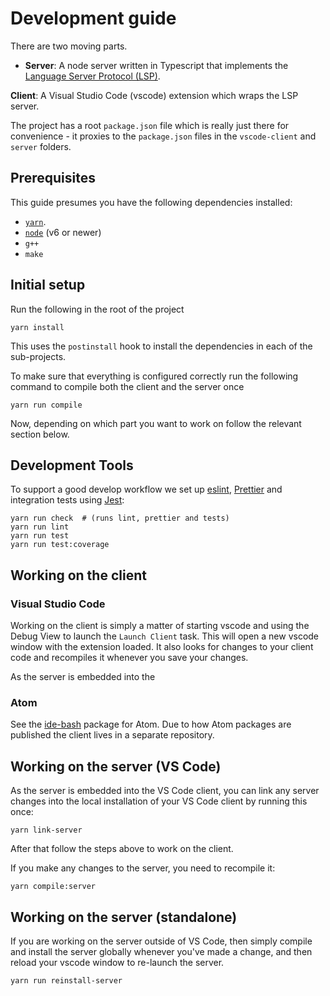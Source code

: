 # Development guide

There are two moving parts.

- **Server**: A node server written in Typescript that implements the
  [Language Server Protocol (LSP)][LSP].

**Client**: A Visual Studio Code (vscode) extension which wraps the LSP server.

The project has a root `package.json` file which is really just there for
convenience - it proxies to the `package.json` files in the `vscode-client` and
`server` folders.

## Prerequisites

This guide presumes you have the following dependencies installed:

- [`yarn`][yarn].
- [`node`][node] (v6 or newer)
- `g++`
- `make`

## Initial setup

Run the following in the root of the project

```
yarn install
```

This uses the `postinstall` hook to install the dependencies in each of the
sub-projects.

To make sure that everything is configured correctly run the following command
to compile both the client and the server once

```
yarn run compile
```

Now, depending on which part you want to work on follow the relevant section
below.

## Development Tools

To support a good develop workflow we set up [eslint][eslint], [Prettier][prettier] and integration tests using [Jest][jest]:

    yarn run check  # (runs lint, prettier and tests)
    yarn run lint
    yarn run test
    yarn run test:coverage

## Working on the client

### Visual Studio Code

Working on the client is simply a matter of starting vscode and using the Debug
View to launch the `Launch Client` task. This will open a new vscode window with the
extension loaded. It also looks for changes to your client code and recompiles
it whenever you save your changes.

As the server is embedded into the

### Atom

See the [ide-bash][ide-bash] package for Atom. Due to how Atom packages are
published the client lives in a separate repository.

## Working on the server (VS Code)

As the server is embedded into the VS Code client, you can link any server
changes into the local installation of your VS Code client by running this once:

```
yarn link-server
```

After that follow the steps above to work on the client.

If you make any changes to the server, you need to recompile it:

```
yarn compile:server
```


## Working on the server (standalone)

If you are working on the server outside of VS Code, then simply compile
and install the server globally whenever you've made a change, and then
reload your vscode window to re-launch the server.

```
yarn run reinstall-server
```

[LSP]: https://microsoft.github.io/language-server-protocol/
[ide-bash]: https://github.com/mads-hartmann/ide-bash
[jest]: https://facebook.github.io/jest/
[prettier]: https://prettier.io/
[eslint]: https://eslint.org/
[yarn]: https://yarnpkg.com/lang/en/docs/install/
[node]: https://nodejs.org/en/download/
